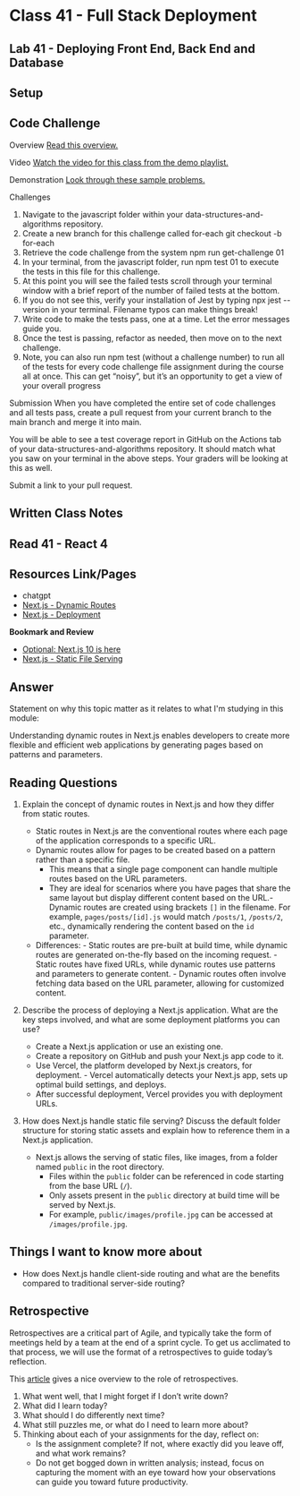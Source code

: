 # Class 41 - Full Stack Deployment

## Lab 41 - Deploying Front End, Back End and Database

## Setup

## Code Challenge

Overview
[Read this overview.](https://codefellows.github.io/code-301-guide/curriculum/class-01/challenges/)

Video
[Watch the video for this class from the demo playlist.](https://www.youtube.com/playlist?list=PLVngfM2hsbi-L6G8qlWd8RyRbuTamHt3k)

Demonstration
[Look through these sample problems.](https://codefellows.github.io/code-301-guide/curriculum/class-01/challenges/DEMO.html)

Challenges

1. Navigate to the javascript folder within your data-structures-and-algorithms repository.
2. Create a new branch for this challenge called for-each
   git checkout -b for-each
3. Retrieve the code challenge from the system
   npm run get-challenge 01
4. In your terminal, from the javascript folder, run npm test 01 to execute the tests in this file for this challenge.
5. At this point you will see the failed tests scroll through your terminal window with a brief report of the number of failed tests at the bottom.
6. If you do not see this, verify your installation of Jest by typing npx jest --version in your terminal. Filename typos can make things break!
7. Write code to make the tests pass, one at a time. Let the error messages guide you.
8. Once the test is passing, refactor as needed, then move on to the next challenge.
9. Note, you can also run npm test (without a challenge number) to run all of the tests for every code challenge file assignment during the course all at once. This can get “noisy”, but it’s an opportunity to get a view of your overall progress

Submission
When you have completed the entire set of code challenges and all tests pass, create a pull request from your current branch to the main branch and merge it into main.

You will be able to see a test coverage report in GitHub on the Actions tab of your data-structures-and-algorithms repository. It should match what you saw on your terminal in the above steps. Your graders will be looking at this as well.

Submit a link to your pull request.

## Written Class Notes

## Read 41 - React 4

## Resources Link/Pages

- chatgpt
- [Next.js - Dynamic Routes](https://nextjs.org/learn/basics/dynamic-routes)
- [Next.js - Deployment](https://nextjs.org/learn/basics/deploying-nextjs-app)

**Bookmark and Review**

- [Optional: Next.js 10 is here](https://www.youtube.com/watch?v=JWCS5IdECVI)
- [Next.js - Static File Serving](https://nextjs.org/docs/basic-features/static-file-serving)

## Answer

Statement on why this topic matter as it relates to what I'm studying in this module:

Understanding dynamic routes in Next.js enables developers to create more flexible and efficient web applications by generating pages based on patterns and parameters.

## Reading Questions

1. Explain the concept of dynamic routes in Next.js and how they differ from static routes.

   - Static routes in Next.js are the conventional routes where each page of the application corresponds to a specific URL.
   - Dynamic routes allow for pages to be created based on a pattern rather than a specific file.
     - This means that a single page component can handle multiple routes based on the URL parameters.
     - They are ideal for scenarios where you have pages that share the same layout but display different content based on the URL.- Dynamic routes are created using brackets `[]` in the filename. For example, `pages/posts/[id].js` would match `/posts/1`, `/posts/2`, etc., dynamically rendering the content based on the `id` parameter.
   - Differences: - Static routes are pre-built at build time, while dynamic routes are generated on-the-fly based on the incoming request. - Static routes have fixed URLs, while dynamic routes use patterns and parameters to generate content. - Dynamic routes often involve fetching data based on the URL parameter, allowing for customized content.

2. Describe the process of deploying a Next.js application. What are the key steps involved, and what are some deployment platforms you can use?

   - Create a Next.js application or use an existing one.
   - Create a repository on GitHub and push your Next.js app code to it.
   - Use Vercel, the platform developed by Next.js creators, for deployment. - Vercel automatically detects your Next.js app, sets up optimal build settings, and deploys.
   - After successful deployment, Vercel provides you with deployment URLs.

3. How does Next.js handle static file serving? Discuss the default folder structure for storing static assets and explain how to reference them in a Next.js application.

   - Next.js allows the serving of static files, like images, from a folder named `public` in the root directory.
     - Files within the `public` folder can be referenced in code starting from the base URL (`/`).
     - Only assets present in the `public` directory at build time will be served by Next.js.
     - For example, `public/images/profile.jpg` can be accessed at `/images/profile.jpg`.

## Things I want to know more about

- How does Next.js handle client-side routing and what are the benefits compared to traditional server-side routing?

## Retrospective

Retrospectives are a critical part of Agile, and typically take the form of meetings held by a team at the end of a sprint cycle. To get us acclimated to that process, we will use the format of a retrospectives to guide today’s reflection.

This [article](https://www.benlinders.com/2013/which-questions-do-you-ask-in-retrospectives/) gives a nice overview to the role of retrospectives.

1. What went well, that I might forget if I don’t write down?
2. What did I learn today?
3. What should I do differently next time?
4. What still puzzles me, or what do I need to learn more about?
5. Thinking about each of your assignments for the day, reflect on:
   - Is the assignment complete? If not, where exactly did you leave off, and what work remains?
   - Do not get bogged down in written analysis; instead, focus on capturing the moment with an eye toward how your observations can guide you toward future productivity.
